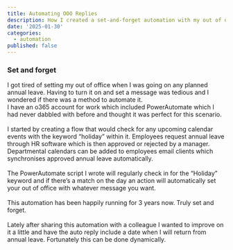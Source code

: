 ```yaml
---
title: Automating OOO Replies
description: How I created a set-and-forget automation with my out of office replies.
date: '2025-01-30'
categories:
  - automation
published: false
---
```


### Set and forget

I got tired of setting my out of office when I was going on any planned annual leave. Having to turn it on and set a message was tedious and I wondered if there was a method to automate it.
<br>
I have an o365 account for work which included PowerAutomate which I had never dabbled with before and thought it was perfect for this scenario.
<br>
<br>
I started by creating a flow that would check for any upcoming calendar events with the keyword “holiday” within it. Employees request annual leave through HR software which is then approved or rejected by a manager. Departmental calendars can be added to employees email clients which synchronises approved annual leave automatically.
<br>
<br>
The PowerAutomate script I wrote will regularly check in for the “Holiday” keyword and if there’s a match on the day an action will automatically set your out of office with whatever message you want.
<br>
<br>
This automation has been happily running for 3 years now. Truly set and forget.
<br>
<br>
Lately after sharing this automation with a colleague I wanted to improve on it a little and have the auto reply include a date when I will return from annual leave. Fortunately this can be done dynamically.
